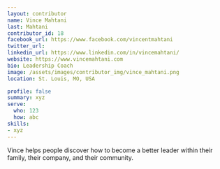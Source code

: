 ```yaml
---
layout: contributor
name: Vince Mahtani
last: Mahtani
contributor_id: 18
facebook_url: https://www.facebook.com/vincentmahtani
twitter_url: 
linkedin_url: https://www.linkedin.com/in/vincemahtani/
website: https://www.vincemahtani.com
bio: Leadership Coach
image: /assets/images/contributor_img/vince_mahtani.png
location: St. Louis, MO, USA

profile: false
summary: xyz
serve:
  who: 123
  how: abc
skills:
- xyz
---
```


Vince helps people discover how to become a better leader within their family, their company, and their community. 